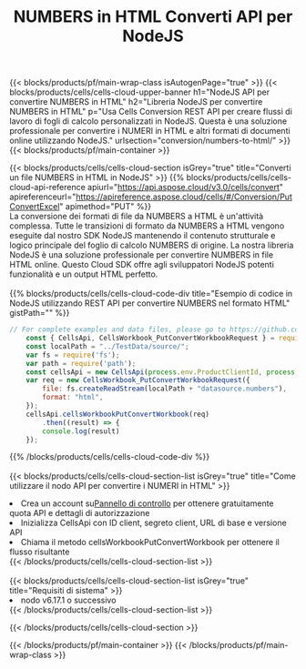 ﻿---
title:  NUMBERS in HTML Converti API per NodeJS
description:  Utilizzo di Aspose.Cells Cloud SDK for NodeJS per convertire il file in formato NUMBERS nel file in formato HTML.
url: /it/nodejs/conversion/numbers-to-html/
---
{{< blocks/products/pf/main-wrap-class isAutogenPage="true" >}}
{{< blocks/products/cells/cells-cloud-upper-banner h1="NodeJS API per convertire NUMBERS in HTML" h2="Libreria NodeJS per convertire NUMBERS in HTML" p="Usa Cells Conversion REST API per creare flussi di lavoro di fogli di calcolo personalizzati in NodeJS. Questa è una soluzione professionale per convertire i NUMERI in HTML e altri formati di documenti online utilizzando NodeJS." urlsection="conversion/numbers-to-html/" >}}
{{< blocks/products/pf/main-container >}}

{{< blocks/products/cells/cells-cloud-section isGrey="true" title="Converti un file NUMBERS in HTML in NodeJS" >}}
{{% blocks/products/cells/cells-cloud-api-reference apiurl="https://api.aspose.cloud/v3.0/cells/convert" apireferenceurl="https://apireference.aspose.cloud/cells/#/Conversion/PutConvertExcel" apimethod="PUT" %}}
<br/>
La conversione dei formati di file da NUMBERS a HTML è un'attività complessa. Tutte le transizioni di formato da NUMBERS a HTML vengono eseguite dal nostro SDK NodeJS mantenendo il contenuto strutturale e logico principale del foglio di calcolo NUMBERS di origine. La nostra libreria NodeJS è una soluzione professionale per convertire NUMBERS in file HTML online. Questo Cloud SDK offre agli sviluppatori NodeJS potenti funzionalità e un output HTML perfetto.
<br/>
<br/>
{{% blocks/products/cells/cells-cloud-code-div title="Esempio di codice in NodeJS utilizzando REST API per convertire NUMBERS nel formato HTML" gistPath="" %}}
 
```js
// For complete examples and data files, please go to https://github.com/aspose-cells-cloud/aspose-cells-cloud-node/
    const { CellsApi, CellsWorkbook_PutConvertWorkbookRequest } = require("asposecellscloud");
    const localPath = "../TestData/source/";
    var fs = require('fs');
    var path = require('path');
    const cellsApi = new CellsApi(process.env.ProductClientId, process.env.ProductClientSecret);
    var req = new CellsWorkbook_PutConvertWorkbookRequest({
        file: fs.createReadStream(localPath + "datasource.numbers"),
        format: "html",
    });
    cellsApi.cellsWorkbookPutConvertWorkbook(req)
        .then((result) => {
        console.log(result)
    });
```
 
{{% /blocks/products/cells/cells-cloud-code-div %}}
<br/>
<br/>
{{< blocks/products/cells/cells-cloud-section-list isGrey="true" title="Come utilizzare il nodo API per convertire i NUMERI in HTML" >}}
<li> Crea un account su<a href="https://dashboard.aspose.cloud/">Pannello di controllo</a> per ottenere gratuitamente quota API e dettagli di autorizzazione</li>
<li>Inizializza CellsApi con ID client, segreto client, URL di base e versione API</li>
<li>Chiama il metodo cellsWorkbookPutConvertWorkbook per ottenere il flusso risultante</li>
{{< /blocks/products/cells/cells-cloud-section-list >}}
<br/>
<br/>
{{< blocks/products/cells/cells-cloud-section-list isGrey="true" title="Requisiti di sistema" >}}
<li>nodo v6.17.1 o successivo</li>
{{< /blocks/products/cells/cells-cloud-section-list >}}

{{< /blocks/products/cells/cells-cloud-section >}}

{{< /blocks/products/pf/main-container >}}
{{< /blocks/products/pf/main-wrap-class >}}
